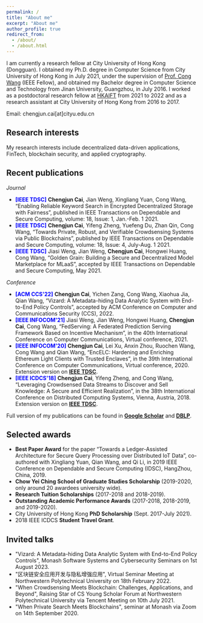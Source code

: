 ```yaml
---
permalink: /
title: "About me"
excerpt: "About me"
author_profile: true
redirect_from:
  - /about/
  - /about.html
---
```


I am currently a research fellow at City University of Hong Kong (Dongguan). I obtained my Ph.D. degree in Computer Science from City University of Hong Kong in July 2021, under the supervision of [Prof. Cong Wang](https://www.cs.cityu.edu.hk/~congwang/) (IEEE Fellow), and obtained my Bachelor degree in Computer Science and Technology from Jinan University, Guangzhou, in July 2016. I worked as a postdoctoral research fellow at [HKAIFT](https://hkaift.com/) from 2021 to 2022 and as a research assistant at City University of Hong Kong from 2016 to 2017. 

Email: chengjun.cai[at]cityu.edu.cn



## Research interests
My research interests include decentralized data-driven applications, FinTech, blockchain security, and applied cryptography.


## Recent publications

*Journal*

-	<span style="color:blue">**[IEEE TDSC]**</span> **Chengjun Cai**, Jian Weng, Xingliang Yuan, Cong Wang, “Enabling Reliable Keyword Search in Encrypted Decentralized Storage with Fairness”, published in IEEE Transactions on Dependable and Secure Computing, volume: 18, Issue: 1, Jan.-Feb. 1 2021.
- <span style="color:blue">**[IEEE TDSC]**</span> **Chengjun Cai**, Yifeng Zheng, Yuefeng Du, Zhan Qin, Cong Wang, “Towards Private, Robust, and Verifiable Crowdsensing Systems via Public Blockchains”, published by IEEE Transactions on Dependable and Secure Computing, volume: 18, Issue: 4, July-Aug. 1 2021.
- <span style="color:blue">**[IEEE TDSC]**</span>	Jiasi Weng, Jian Weng, **Chengjun Cai**, Hongwei Huang, Cong Wang, “Golden Grain: Building a Secure and Decentralized Model Marketplace for MLaaS”, accepted by IEEE Transactions on Dependable and Secure Computing, May 2021.


*Conference*
- <span style="color:blue">**[ACM CCS'22]**</span>	**Chengjun Cai**, Yichen Zang, Cong Wang, Xiaohua Jia, Qian Wang, “Vizard: A Metadata-hiding Data Analytic System with End-to-End Policy Controls”, accepted by ACM Conference on Computer and Communications Security (CCS), 2022.
- <span style="color:blue">**[IEEE INFOCOM'21]**</span>	Jiasi Weng, Jian Weng, Hongwei Huang, **Chengjun Cai**, Cong Wang, “FedServing: A Federated Prediction Serving Framework Based on Incentive Mechanism”, in the 40th International Conference on Computer Communications, Virtual conference, 2021.
- <span style="color:blue">**[IEEE INFOCOM'20]**</span> **Chengjun Cai**, Lei Xu, Anxin Zhou, Ruochen Wang, Cong Wang and Qian Wang, “EncELC: Hardening and Enriching Ethereum Light Clients with Trusted Enclaves”, in the 39th International Conference on Computer Communications, Virtual conference, 2020. Extension version on **[IEEE TDSC](https://ieeexplore.ieee.org/document/9512478)**.
- <span style="color:blue">**[IEEE ICDCS'18]**</span>	**Chengjun Cai**, Yifeng Zheng, and Cong Wang, “Leveraging Crowdsensed Data Streams to Discover and Sell Knowledge: A Secure and Efficient Realization”, in the 38th International Conference on Distributed Computing Systems, Vienna, Austria, 2018. Extension version on **[IEEE TDSC](https://ieeexplore.ieee.org/document/8930291)**.


Full version of my publications can be found in **[Google Scholar](https://scholar.google.com.hk/citations?user=42rBIcAAAAAJ&hl=en)** and **[DBLP](https://dblp.org/pid/198/7220.html)**.


## Selected awards

- **Best Paper Award** for the paper “Towards a Ledger-Assisted Architecture for Secure Query Processing over Distributed IoT Data”, co-authored with Xingliang Yuan, Qian Wang, and Qi Li, in 2019 IEEE Conference on Dependable and Secure Computing (IDSC), HangZhou, China, 2019.
- **Chow Yei Ching School of Graduate Studies Scholarship** (2019-2020, only around 20 awardees university wide).
- **Research Tuition Scholarships** (2017-2018 and 2018-2019).
- **Outstanding Academic Performance Awards** (2017-2018, 2018-2019, and 2019-2020).
- City University of Hong Kong **PhD Scholarship** (Sept. 2017-July 2021).
- 2018 IEEE ICDCS **Student Travel Grant**.


## Invited talks

- "Vizard: A Metadata-hiding Data Analytic System with End-to-End Policy Controls", Monash Software Systems and Cybersecurity Seminars on 1st August 2023.
- "区块链安全应用开发与隐私增强应用", Virtual Seminar Meeting at Northwestern Polytechnical University on 18th February 2022.
- "When Crowdsensing Meets Blockchain: Challenges, Applications, and Beyond", Raising Star of CS Young Scholar Forum at Northwestern Polytechnical University via Tencent Meeting on 10th July 2021.
- "When Private Search Meets Blockchains", seminar at Monash via Zoom on 14th September 2020.
